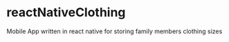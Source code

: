 # reactNativeClothing
Mobile App written in react native for storing family members clothing sizes 
